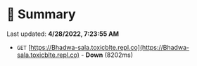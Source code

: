 # 📖 Summary
Last updated: **4/28/2022, 7:23:55 AM**

- `GET` [https://Bhadwa-sala.toxicblte.repl.co](https://Bhadwa-sala.toxicblte.repl.co) - **Down** (8202ms)
